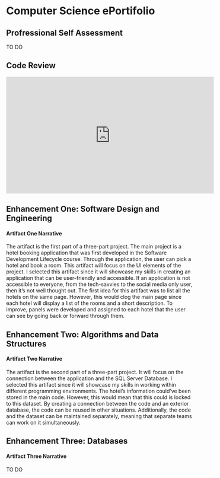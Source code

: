 # Computer Science ePortifolio 

## Profressional Self Assessment
TO DO

## Code Review
<iframe width="560" height="315" src="https://www.youtube.com/watch?v=Jh3dXOVigvI" frameborder="0" allow="accelerometer; autoplay; clipboard-write; encrypted-media; gyroscope; picture-in-picture" allowfullscreen></iframe>

## Enhancement One: Software Design and Engineering
#### Artifact One Narrative
The artifact is the first part of a three-part project. The main project is a hotel booking application that was first developed in the Software Development Lifecycle course. Through the application, the user can pick a hotel and book a room. This artifact will focus on the UI elements of the project. I selected this artifact since it will showcase my skills in creating an application that can be user-friendly and accessible. If an application is not accessible to everyone, from the tech-savvies to the social media only user, then it’s not well thought out. The first idea for this artifact was to list all the hotels on the same page. However, this would clog the main page since each hotel will display a list of the rooms and a short description. To improve, panels were developed and assigned to each hotel that the user can see by going back or forward through them.

## Enhancement Two: Algorithms and Data Structures
#### Artifact Two Narrative
The artifact is the second part of a three-part project. It will focus on the connection between the application and the SQL Server Database. I selected this artifact since it will showcase my skills in working within different programming environments. The hotel’s information could’ve been stored in the main code. However, this would mean that this could is locked to this dataset. By creating a connection between the code and an exterior database, the code can be reused in other situations. Additionally, the code and the dataset can be maintained separately, meaning that separate teams can work on it simultaneously. 

## Enhancement Three: Databases
#### Artifact Three Narrative
TO DO
